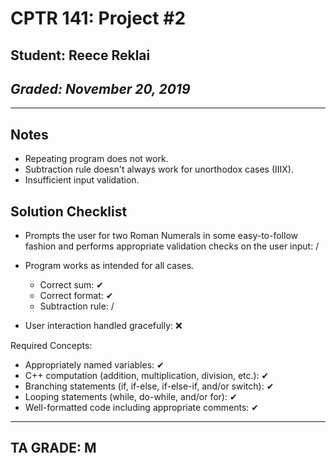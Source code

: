 # CPTR 141: Project #2
## Student: Reece Reklai
## *Graded: November 20, 2019*
------
## Notes
* Repeating program does not work.
* Subtraction rule doesn't always work for unorthodox cases (IIIX).
* Insufficient input validation.

## Solution Checklist

* Prompts the user for two Roman Numerals in some easy-to-follow fashion and performs appropriate validation checks on the user input: /

* Program works as intended for all cases.
    * Correct sum: ✔
    * Correct format: ✔
    * Subtraction rule: /

* User interaction handled gracefully: ❌

Required Concepts:
* Appropriately named variables: ✔
* C++ computation (addition, multiplication, division, etc.): ✔
* Branching statements (if, if-else, if-else-if, and/or switch): ✔
* Looping statements (while, do-while, and/or for): ✔
* Well-formatted code including appropriate comments: ✔
---
## TA GRADE: M